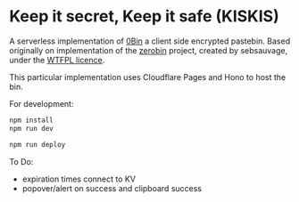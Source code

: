 # Keep it secret, Keep it safe (KISKIS)

A serverless implementation of [0Bin](https://github.com/Tygs/0bin) a client side encrypted pastebin. Based originally on implementation of the [zerobin](https://github.com/sebsauvage/ZeroBin/) project, created by sebsauvage, under the [WTFPL licence](http://en.wikipedia.org/wiki/WTFPL).

This particular implementation uses Cloudflare Pages and Hono to host the bin. 

For development:

```txt
npm install
npm run dev
```

```txt
npm run deploy
```
To Do:

- expiration times connect to KV
- popover/alert on success and clipboard success